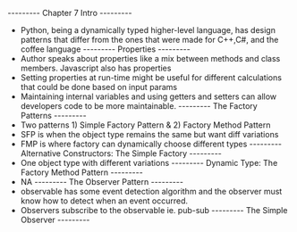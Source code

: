 --------- Chapter 7 Intro ---------
- Python, being a dynamically typed higher-level language, has design patterns that differ from the ones that were made for C++,C#, and the coffee language
--------- Properties ---------
- Author speaks about properties like a mix between methods and class members. Javascript also has properties 
- Setting properties at run-time might be useful for different calculations that could be done based on input params
- Maintaining internal variables and using getters and setters can allow developers code to be more maintainable.
--------- The Factory Patterns ---------
- Two patterns 1) Simple Factory Pattern & 2) Factory Method Pattern
- SFP is when the object type remains the same but want diff variations
- FMP is where factory can dynamically choose different types
--------- Alternative Constructors: The Simple Factory ---------
- One object type with different variations 
--------- Dynamic Type: The Factory Method Pattern ---------
- NA
--------- The Observer Pattern ---------
- observable has some event detection algorithm and the observer must know how to detect when an event occurred.
- Observers subscribe to the observable ie. pub-sub
--------- The Simple Observer ---------

